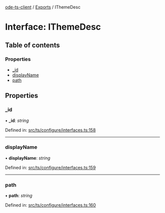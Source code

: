 [ode-ts-client](../README.md) / [Exports](../modules.md) / IThemeDesc

# Interface: IThemeDesc

## Table of contents

### Properties

- [\_id](ithemedesc.md#_id)
- [displayName](ithemedesc.md#displayname)
- [path](ithemedesc.md#path)

## Properties

### \_id

• **\_id**: *string*

Defined in: [src/ts/configure/interfaces.ts:158](https://github.com/opendigitaleducation/ode-ts-client/blob/b81969a/src/ts/configure/interfaces.ts#L158)

___

### displayName

• **displayName**: *string*

Defined in: [src/ts/configure/interfaces.ts:159](https://github.com/opendigitaleducation/ode-ts-client/blob/b81969a/src/ts/configure/interfaces.ts#L159)

___

### path

• **path**: *string*

Defined in: [src/ts/configure/interfaces.ts:160](https://github.com/opendigitaleducation/ode-ts-client/blob/b81969a/src/ts/configure/interfaces.ts#L160)
